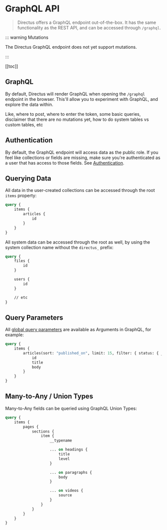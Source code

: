 # GraphQL API

> Directus offers a GraphQL endpoint out-of-the-box. It has the same functionality as the REST API, and can be accessed through `/graphql`.

::: warning Mutations

The Directus GraphQL endpoint does not yet support mutations.

:::

[[toc]]

## GraphQL

By default, Directus will render GraphQL when opening the `/graphql` endpoint in the browser. This'll allow you to
experiment with GraphQL, and explore the data within.

Like, where to post, where to enter the token, some basic queries, disclaimer that there are no mutations yet, how to do
system tables vs custom tables, etc

## Authentication

By default, the GraphQL endpoint will access data as the public role. If you feel like collections or fields are
missing, make sure you're authenticated as a user that has access to those fields. See
[Authentication](/reference/api/authentication).

## Querying Data

All data in the user-created collections can be accessed through the root `items` property:

```graphql
query {
	items {
		articles {
			id
		}
	}
}
```

All system data can be accessed through the root as well, by using the system collection name without the `directus_`
prefix:

```graphql
query {
	files {
		id
	}

	users {
		id
	}

	// etc
}
```

## Query Parameters

All [global query parameters](/reference/api/query/) are available as Arguments in GraphQL, for example:

```graphql
query {
	items {
		articles(sort: "published_on", limit: 15, filter: { status: { _eq: "published" } }) {
			id
			title
			body
		}
	}
}
```

## Many-to-Any / Union Types

Many-to-Any fields can be queried using GraphQL Union Types:

```graphql
query {
	items {
		pages {
			sections {
				item {
					__typename

					... on headings {
						title
						level
					}

					... on paragraphs {
						body
					}

					... on videos {
						source
					}
				}
			}
		}
	}
}
```
